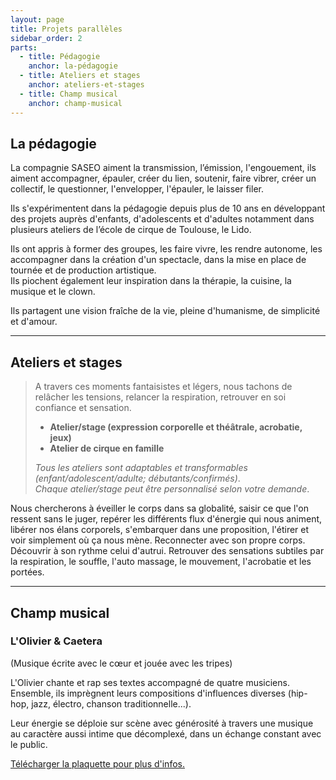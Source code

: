 ```yaml
---
layout: page
title: Projets parallèles
sidebar_order: 2
parts:
  - title: Pédagogie
    anchor: la-pédagogie
  - title: Ateliers et stages
    anchor: ateliers-et-stages
  - title: Champ musical
    anchor: champ-musical
---
```


## La pédagogie
La compagnie SASEO aiment la transmission, l’émission, l'engouement, ils aiment accompagner, épauler, créer du lien, soutenir, faire vibrer, créer un collectif, le questionner, l'envelopper, l'épauler, le laisser filer.

Ils s'expérimentent dans la pédagogie depuis plus de 10 ans en développant des projets auprès d'enfants, d'adolescents et d'adultes notamment dans plusieurs ateliers de l’école de cirque de Toulouse, le Lido.

Ils ont appris à former des groupes, les faire vivre, les rendre autonome, les accompagner dans la création d'un spectacle, dans la mise en place de tournée et de production artistique.  
Ils piochent également leur inspiration dans la thérapie, la cuisine, la musique et le clown.

<p class="message">
  Ils partagent une vision fraîche de la vie, pleine d'humanisme, de simplicité et d'amour.
</p>

---

## Ateliers et stages
> A travers ces moments fantaisistes et légers, nous tachons de relâcher les tensions, relancer la respiration, retrouver en soi confiance et sensation.
>
> - **Atelier/stage (expression corporelle et théâtrale, acrobatie, jeux)**
> - **Atelier de cirque en famille**
>
> *Tous les ateliers sont adaptables et transformables (enfant/adolescent/adulte; débutants/confirmés)*.  
> *Chaque atelier/stage peut être personnalisé selon votre demande*.

Nous chercherons à éveiller le corps dans sa globalité, saisir ce que l'on ressent sans le juger, repérer les différents flux d'énergie qui nous animent, libérer nos élans corporels, s'embarquer dans une proposition, l'étirer et voir simplement où ça nous mène. Reconnecter avec son propre corps. Découvrir à son rythme celui d'autrui. Retrouver des sensations subtiles par la respiration, le souffle, l'auto massage, le mouvement, l'acrobatie et les portées.  



---


## Champ musical

### L'Olivier & Caetera
<span class="subtitle">(Musique écrite avec le cœur et jouée avec les tripes)</span>

L'Olivier chante et rap ses textes accompagné de quatre musiciens. Ensemble, ils imprègnent leurs compositions d'influences diverses (hip-hop, jazz, électro, chanson traditionnelle...).

Leur énergie se déploie sur scène avec générosité à travers une musique au caractère aussi intime que décomplexé, dans un échange constant avec le public.

<p class="message">
  <a title="Plaquette L'Olivier et Caetera" href="/public/pdf/plaquette-lolivier-et-caetera.pdf" target="_blank">Télécharger la plaquette pour plus d'infos.</a>
</p>
